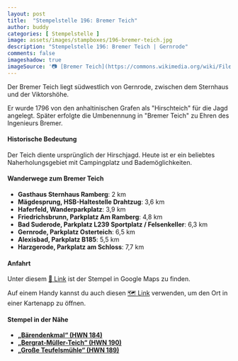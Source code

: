 ```yaml
---
layout: post
title:  "Stempelstelle 196: Bremer Teich"
author: buddy
categories: [ Stempelstelle ]
image: assets/images/stampboxes/196-bremer-teich.jpg
description: "Stempelstelle 196: Bremer Teich | Gernrode"
comments: false
imageshadow: true
imageSource: '📷 [Bremer Teich](https://commons.wikimedia.org/wiki/File:Bremer_Teich.jpg) von User <a href="https://de.wikipedia.org/wiki/User:Hejkal" class="extiw" title="de:User:Hejkal">Hejkal</a> at <a class="external text" href="https://de.wikipedia.org">de.wikipedia</a> unter Lizenz [CC BY-SA 2.0 de](https://creativecommons.org/licenses/by-sa/2.0/de/deed.en)'
---
```


Der Bremer Teich liegt südwestlich von Gernrode, zwischen dem Sternhaus und der Viktorshöhe. 

Er wurde 1796 von den anhaltinischen Grafen als "Hirschteich" für die Jagd angelegt. Später erfolgte die Umbenennung in "Bremer Teich" zu Ehren des Ingenieurs Bremer. 

#### Historische Bedeutung

Der Teich diente ursprünglich der Hirschjagd. Heute ist er ein beliebtes Naherholungsgebiet mit Campingplatz und Bademöglichkeiten. 

#### Wanderwege zum Bremer Teich

- **Gasthaus Sternhaus Ramberg**: 2 km
- **Mägdesprung, HSB-Haltestelle Drahtzug**: 3,6 km
- **Haferfeld, Wanderparkplatz**: 3,9 km
- **Friedrichsbrunn, Parkplatz Am Ramberg**: 4,8 km
- **Bad Suderode, Parkplatz L239 Sportplatz / Felsenkeller**: 6,3 km
- **Gernrode, Parkplatz Osterteich**: 6,5 km
- **Alexisbad, Parkplatz B185**: 5,5 km
- **Harzgerode, Parkplatz am Schloss**: 7,7 km



#### Anfahrt

Unter diesem [📍 Link](https://www.google.com/maps/dir/?api=1&origin=&destination=51.68493%2C%2011.11232) ist der Stempel in Google Maps zu finden.

<div class="android-only">
  Auf einem Handy kannst du auch diesen 
  <a href="geo:51.68493,11.11232">🗺️ Link</a> 
  verwenden, um den Ort in einer Kartenapp zu öffnen.
  <p></p>
</div>

#### Stempel in der Nähe

- [**„Bärendenkmal“ (HWN 184)**](/stempelstelle-184-baerendenkmal)
- [**„Bergrat-Müller-Teich“ (HWN 190)**](/stempelstelle-190-bergrat-mueller-teich)
- [**„Große Teufelsmühle“ (HWN 189)**](/stempelstelle-189-grosse-teufelsmuehle)
